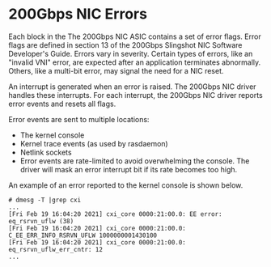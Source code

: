 
# 200Gbps NIC Errors

Each block in the The 200Gbps NIC ASIC contains a set of error flags. Error flags are defined in section 13 of the 200Gbps Slingshot NIC Software Developer's Guide. Errors vary in severity. Certain types of errors, like an "invalid VNI" error, are expected after an application terminates abnormally. Others, like a multi-bit error, may signal the need for a NIC reset.

An interrupt is generated when an error is raised. The 200Gbps NIC driver handles these interrupts. For each interrupt, the 200Gbps NIC driver reports error events and resets all flags.

Error events are sent to multiple locations:

* The kernel console
* Kernel trace events (as used by rasdaemon)
* Netlink sockets
* Error events are rate-limited to avoid overwhelming the
  console. The driver will mask an error interrupt bit if its rate
  becomes too high.

An example of an error reported to the kernel console is shown below.

```screen
# dmesg -T |grep cxi
...
[Fri Feb 19 16:04:20 2021] cxi_core 0000:21:00.0: EE error: eq_rsrvn_uflw (38)
[Fri Feb 19 16:04:20 2021] cxi_core 0000:21:00.0:   C_EE_ERR_INFO_RSRVN_UFLW 1000000001430100
[Fri Feb 19 16:04:20 2021] cxi_core 0000:21:00.0:   eq_rsrvn_uflw_err_cntr: 12
...
```
